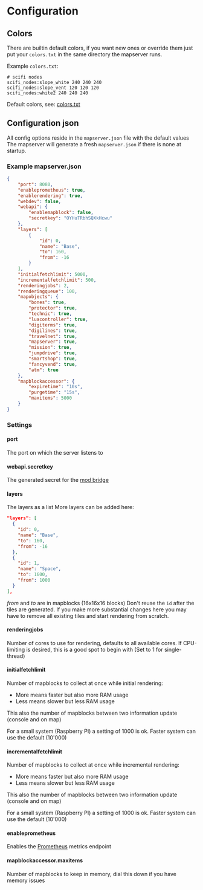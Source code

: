 
# Configuration

## Colors

There are builtin default colors, if you want new ones or override them
just put your `colors.txt` in the same directory the mapserver runs.

Example `colors.txt`:
```
# scifi nodes
scifi_nodes:slope_white 240 240 240
scifi_nodes:slope_vent 120 120 120
scifi_nodes:white2 240 240 240
```

Default colors, see: [colors.txt](../server/static/colors.txt)

## Configuration json

All config options reside in the `mapserver.json` file with the default values
The mapserver will generate a fresh `mapserver.json` if there is none at startup.

### Example mapserver.json
```json
{
	"port": 8080,
	"enableprometheus": true,
	"enablerendering": true,
	"webdev": false,
	"webapi": {
		"enablemapblock": false,
		"secretkey": "OYHuTRbhSQXkHcwu"
	},
	"layers": [
		{
			"id": 0,
			"name": "Base",
			"to": 160,
			"from": -16
		}
	],
	"initialfetchlimit": 5000,
	"incrementalfetchlimit": 500,
	"renderingjobs": 2,
	"renderingqueue": 100,
	"mapobjects": {
		"bones": true,
		"protector": true,
		"technic": true,
		"luacontroller": true,
		"digiterms": true,
		"digilines": true,
		"travelnet": true,
		"mapserver": true,
		"mission": true,
		"jumpdrive": true,
		"smartshop": true,
		"fancyvend": true,
		"atm": true
	},
	"mapblockaccessor": {
		"expiretime": "10s",
		"purgetime": "15s",
		"maxitems": 5000
	}
}
```

### Settings

#### port
The port on which the server listens to

#### webapi.secretkey
The generated secret for the [mod bridge](./mod.md)

#### layers
The layers as a list
More layers can be added here:
```json
"layers": [
  {
    "id": 0,
    "name": "Base",
    "to": 160,
    "from": -16
  },
  {
    "id": 1,
    "name": "Space",
    "to": 1600,
    "from": 1000
  }
],
```
*from* and *to* are in mapblocks (16x16x16 blocks)
Don't reuse the `id` after the tiles are generated.
If you make more substantial changes here you may have to remove all
existing tiles and start rendering from scratch.

#### renderingjobs
Number of cores to use for rendering, defaults to all available cores.
If CPU-limiting is desired, this is a good spot to begin with (Set to 1 for single-thread)

#### initialfetchlimit
Number of mapblocks to collect at once while initial rendering:
* More means faster but also more RAM usage
* Less means slower but less RAM usage

This also the number of mapblocks between two information update (console and on map)

For a small system (Raspberry PI) a setting of 1000 is ok.
Faster system can use the default (10'000)

#### incrementalfetchlimit
Number of mapblocks to collect at once while incremental rendering:
* More means faster but also more RAM usage
* Less means slower but less RAM usage

This also the number of mapblocks between two information update (console and on map)

For a small system (Raspberry PI) a setting of 1000 is ok.
Faster system can use the default (10'000)

#### enableprometheus
Enables the [Prometheus](./prometheus.md) metrics endpoint

#### mapblockaccessor.maxitems
Number of mapblocks to keep in memory, dial this down if you have memory issues
